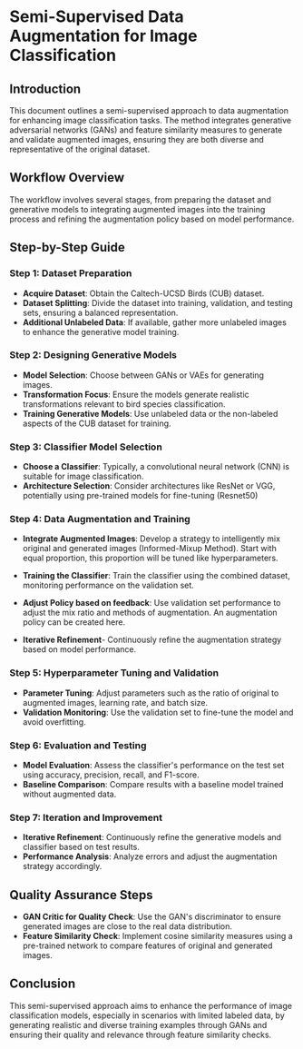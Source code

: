 # Semi-Supervised Data Augmentation for Image Classification

## Introduction
This document outlines a semi-supervised approach to data augmentation for enhancing image classification tasks. The method integrates generative adversarial networks (GANs) and feature similarity measures to generate and validate augmented images, ensuring they are both diverse and representative of the original dataset.

## Workflow Overview
The workflow involves several stages, from preparing the dataset and generative models to integrating augmented images into the training process and refining the augmentation policy based on model performance.

## Step-by-Step Guide

### Step 1: Dataset Preparation
- **Acquire Dataset**: Obtain the Caltech-UCSD Birds (CUB) dataset.
- **Dataset Splitting**: Divide the dataset into training, validation, and testing sets, ensuring a balanced representation.
- **Additional Unlabeled Data**: If available, gather more unlabeled images to enhance the generative model training.

### Step 2: Designing Generative Models
- **Model Selection**: Choose between GANs or VAEs for generating images.
- **Transformation Focus**: Ensure the models generate realistic transformations relevant to bird species classification.
- **Training Generative Models**: Use unlabeled data or the non-labeled aspects of the CUB dataset for training.

### Step 3: Classifier Model Selection
- **Choose a Classifier**: Typically, a convolutional neural network (CNN) is suitable for image classification.
- **Architecture Selection**: Consider architectures like ResNet or VGG, potentially using pre-trained models for fine-tuning (Resnet50)

### Step 4: Data Augmentation and Training
- **Integrate Augmented Images**: Develop a strategy to intelligently mix original and generated images (Informed-Mixup Method). Start with equal proportion, this proportion will be tuned like hyperparameters. 
- **Training the Classifier**: Train the classifier using the combined dataset, monitoring performance on the validation set.

- **Adjust Policy based on feedback**: Use validation set performance to adjust the mix ratio and methods of augmentation. An augmentation policy can be created here. 

- **Iterative Refinement**- Continuously refine the augmentation strategy based on model performance. 

### Step 5: Hyperparameter Tuning and Validation
- **Parameter Tuning**: Adjust parameters such as the ratio of original to augmented images, learning rate, and batch size.
- **Validation Monitoring**: Use the validation set to fine-tune the model and avoid overfitting.

### Step 6: Evaluation and Testing
- **Model Evaluation**: Assess the classifier's performance on the test set using accuracy, precision, recall, and F1-score.
- **Baseline Comparison**: Compare results with a baseline model trained without augmented data.

### Step 7: Iteration and Improvement
- **Iterative Refinement**: Continuously refine the generative models and classifier based on test results.
- **Performance Analysis**: Analyze errors and adjust the augmentation strategy accordingly.

## Quality Assurance Steps
- **GAN Critic for Quality Check**: Use the GAN's discriminator to ensure generated images are close to the real data distribution.
- **Feature Similarity Check**: Implement cosine similarity measures using a pre-trained network to compare features of original and generated images.

## Conclusion
This semi-supervised approach aims to enhance the performance of image classification models, especially in scenarios with limited labeled data, by generating realistic and diverse training examples through GANs and ensuring their quality and relevance through feature similarity checks.
